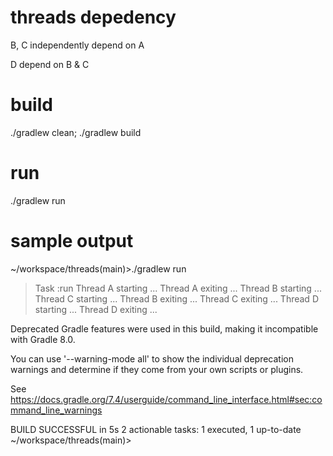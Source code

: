 # threads depedency
B, C independently depend on A

D depend on B & C

# build
./gradlew clean; ./gradlew build

# run
./gradlew run

# sample output
~/workspace/threads(main)>./gradlew run


> Task :run
Thread A starting ...
Thread A exiting ...
Thread B starting ...
Thread C starting ...
Thread B exiting ...
Thread C exiting ...
Thread D starting ...
Thread D exiting ...

Deprecated Gradle features were used in this build, making it incompatible with Gradle 8.0.

You can use '--warning-mode all' to show the individual deprecation warnings and determine if they come from your own scripts or plugins.

See https://docs.gradle.org/7.4/userguide/command_line_interface.html#sec:command_line_warnings

BUILD SUCCESSFUL in 5s
2 actionable tasks: 1 executed, 1 up-to-date
~/workspace/threads(main)>

